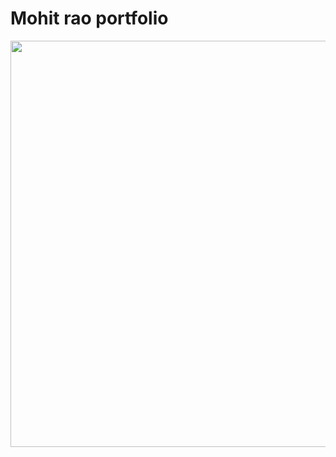 # Mohit rao portfolio

  <div class="row">
    <img src="https://user-images.githubusercontent.com/69755039/145672331-e3a2d946-2e16-4870-ac1c-9ec2f340364c.gif" width="1090" height="650">
    </div>

